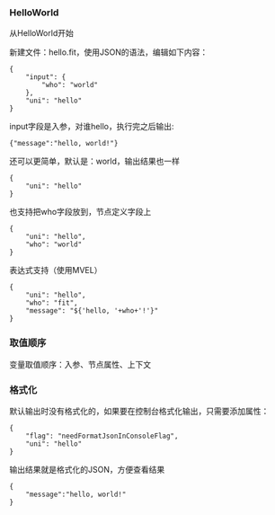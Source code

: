 ### HelloWorld

从HelloWorld开始

新建文件：hello.fit，使用JSON的语法，编辑如下内容：

```
{
    "input": {
        "who": "world"
    },
    "uni": "hello"
}
```

input字段是入参，对谁hello，执行完之后输出:

```
{"message":"hello, world!"}
```

还可以更简单，默认是：world，输出结果也一样

```
{
    "uni": "hello"
}
```

也支持把who字段放到，节点定义字段上

```
{
    "uni": "hello",
    "who": "world"
}
```

表达式支持（使用MVEL）

```
{
    "uni": "hello",
    "who": "fit",
    "message": "${'hello, '+who+'!'}"
}
```

### 取值顺序

变量取值顺序：入参、节点属性、上下文

### 格式化

默认输出时没有格式化的，如果要在控制台格式化输出，只需要添加属性：

```
{
    "flag": "needFormatJsonInConsoleFlag",
    "uni": "hello"
}
```

输出结果就是格式化的JSON，方便查看结果

```
{
	"message":"hello, world!"
}
```
